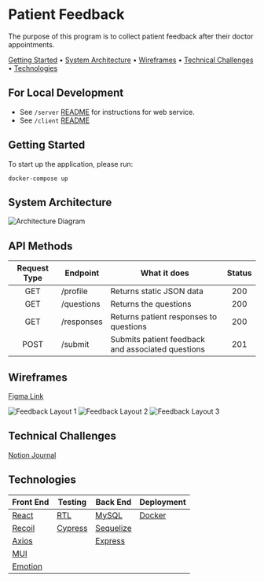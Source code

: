 # Patient Feedback

The purpose of this program is to collect patient feedback after their doctor appointments.

[Getting Started](#getting-started) •
[System Architecture](#system-architecture) •
[Wireframes](#wireframes) •
[Technical Challenges](#technical-challenges) •
[Technologies](#technologies) 


## For Local Development

- See `/server` [README](https://github.com/Laweeza/patient-feedback/tree/main/server) for instructions for web service.
- See `/client` [README](https://github.com/Laweeza/patient-feedback/tree/main/client)

## Getting Started

To start up the application, please run:

```
docker-compose up
```

## System Architecture

![Architecture Diagram](https://user-images.githubusercontent.com/56424589/160459605-6b9653ee-b5a3-4fdb-abaa-e7dd6aa46e64.png)

## API Methods

| Request Type | Endpoint   | What it does                                      | Status |
| :----------: | ---------- | ------------------------------------------------- | :----: |
|     GET      | /profile   | Returns static JSON data                          |  200   |
|     GET      | /questions | Returns the questions                             |  200   |
|     GET      | /responses | Returns patient responses to questions            |  200   |
|     POST     | /submit    | Submits patient feedback and associated questions |  201   |

## Wireframes

[Figma Link](https://www.figma.com/file/Ut3mpv60IjkyeKnpqN0g9O/Feedback-Wireframe?node-id=0%3A1)

![Feedback Layout 1](https://user-images.githubusercontent.com/56424589/160701501-064d7aa5-7c6e-4ea5-8634-40428d74e2c0.png)
![Feedback Layout 2](https://user-images.githubusercontent.com/56424589/160701560-953df5f7-8e3b-4e29-b975-2e68407af569.png)
![Feedback Layout 3](https://user-images.githubusercontent.com/56424589/160701628-89170afd-ba6e-43ca-9764-d1793eb42ae8.png)

## Technical Challenges
[Notion Journal](https://zesty-spur-a63.notion.site/Patient-Feedback-970e8904cf7645a3b313c75711f44893)


## Technologies

| Front End                        | Testing                            | Back End                            | Deployment                |
| -------------------------------- | --------------------------------   | ----------------------------------- | ------------------------- |
| [React](https://reactjs.org/)    | [RTL](https://testing-library.com/)| [MySQL](https://www.mysql.com/)     | [Docker](www.docker.com/) |
| [Recoil](https://recoiljs.org/)  | [Cypress](https://go.cypress.io)   | [Sequelize](https://sequelize.org/) |                           |
| [Axios](https://axios-http.com/) |                                    | [Express](https://expressjs.com/)   |                           |
| [MUI](https://mui.com/)          |                                    |                                     |                           |
| [Emotion](https://emotion.sh)    |                                    |                                     |                           |




